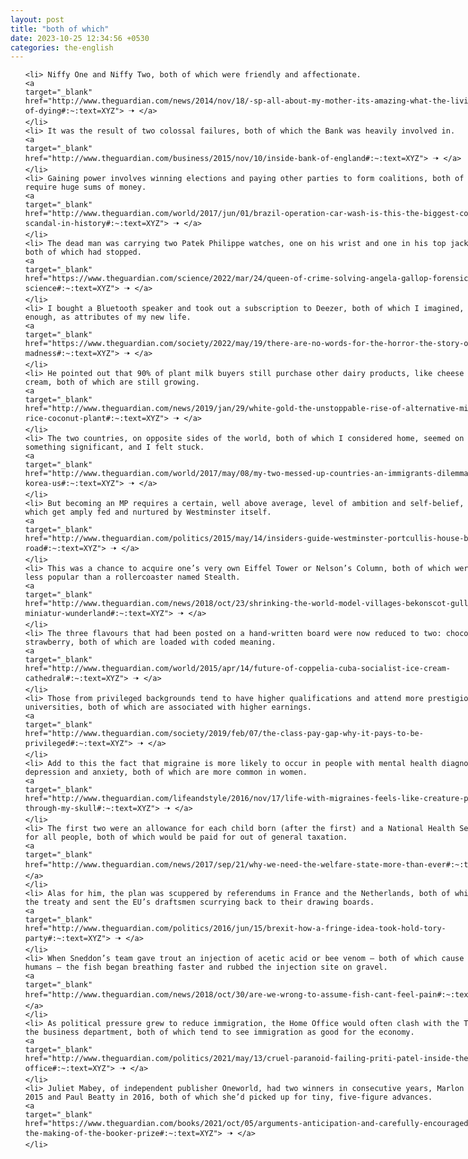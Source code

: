 ```yaml
---
layout: post
title: "both of which"
date: 2023-10-25 12:34:56 +0530
categories: the-english
---
```

<style>
    ol {
        width: 800px;
        margin: 0 auto;
    }
ol li {
    font-size: 18px;
    line-height: 1.5;
    padding-bottom: 8px;
}
</style>
<ol>

    <li> Niffy One and Niffy Two, both of which were friendly and affectionate.
    <a 
    target="_blank" 
    href="http://www.theguardian.com/news/2014/nov/18/-sp-all-about-my-mother-its-amazing-what-the-living-expect-of-dying#:~:text=XYZ"> 🠢 </a>
    </li>
    <li> It was the result of two colossal failures, both of which the Bank was heavily involved in.
    <a 
    target="_blank" 
    href="http://www.theguardian.com/business/2015/nov/10/inside-bank-of-england#:~:text=XYZ"> 🠢 </a>
    </li>
    <li> Gaining power involves winning elections and paying other parties to form coalitions, both of which require huge sums of money.
    <a 
    target="_blank" 
    href="http://www.theguardian.com/world/2017/jun/01/brazil-operation-car-wash-is-this-the-biggest-corruption-scandal-in-history#:~:text=XYZ"> 🠢 </a>
    </li>
    <li> The dead man was carrying two Patek Philippe watches, one on his wrist and one in his top jacket pocket, both of which had stopped.
    <a 
    target="_blank" 
    href="https://www.theguardian.com/science/2022/mar/24/queen-of-crime-solving-angela-gallop-forensic-science#:~:text=XYZ"> 🠢 </a>
    </li>
    <li> I bought a Bluetooth speaker and took out a subscription to Deezer, both of which I imagined, oddly enough, as attributes of my new life.
    <a 
    target="_blank" 
    href="https://www.theguardian.com/society/2022/may/19/there-are-no-words-for-the-horror-the-story-of-my-madness#:~:text=XYZ"> 🠢 </a>
    </li>
    <li> He pointed out that 90% of plant milk buyers still purchase other dairy products, like cheese and ice cream, both of which are still growing.
    <a 
    target="_blank" 
    href="http://www.theguardian.com/news/2019/jan/29/white-gold-the-unstoppable-rise-of-alternative-milks-oat-soy-rice-coconut-plant#:~:text=XYZ"> 🠢 </a>
    </li>
    <li> The two countries, on opposite sides of the world, both of which I considered home, seemed on the verge of something significant, and I felt stuck.
    <a 
    target="_blank" 
    href="http://www.theguardian.com/world/2017/may/08/my-two-messed-up-countries-an-immigrants-dilemma-south-korea-us#:~:text=XYZ"> 🠢 </a>
    </li>
    <li> But becoming an MP requires a certain, well above average, level of ambition and self-belief, both of which get amply fed and nurtured by Westminster itself.
    <a 
    target="_blank" 
    href="http://www.theguardian.com/politics/2015/may/14/insiders-guide-westminster-portcullis-house-burma-road#:~:text=XYZ"> 🠢 </a>
    </li>
    <li> This was a chance to acquire one’s very own Eiffel Tower or Nelson’s Column, both of which were evidently less popular than a rollercoaster named Stealth.
    <a 
    target="_blank" 
    href="http://www.theguardian.com/news/2018/oct/23/shrinking-the-world-model-villages-bekonscot-gullivers-gate-miniatur-wunderland#:~:text=XYZ"> 🠢 </a>
    </li>
    <li> The three flavours that had been posted on a hand-written board were now reduced to two: chocolate and strawberry, both of which are loaded with coded meaning.
    <a 
    target="_blank" 
    href="http://www.theguardian.com/world/2015/apr/14/future-of-coppelia-cuba-socialist-ice-cream-cathedral#:~:text=XYZ"> 🠢 </a>
    </li>
    <li> Those from privileged backgrounds tend to have higher qualifications and attend more prestigious universities, both of which are associated with higher earnings.
    <a 
    target="_blank" 
    href="http://www.theguardian.com/society/2019/feb/07/the-class-pay-gap-why-it-pays-to-be-privileged#:~:text=XYZ"> 🠢 </a>
    </li>
    <li> Add to this the fact that migraine is more likely to occur in people with mental health diagnoses such as depression and anxiety, both of which are more common in women.
    <a 
    target="_blank" 
    href="http://www.theguardian.com/lifeandstyle/2016/nov/17/life-with-migraines-feels-like-creature-pushing-through-my-skull#:~:text=XYZ"> 🠢 </a>
    </li>
    <li> The first two were an allowance for each child born (after the first) and a National Health Service, free for all people, both of which would be paid for out of general taxation.
    <a 
    target="_blank" 
    href="http://www.theguardian.com/news/2017/sep/21/why-we-need-the-welfare-state-more-than-ever#:~:text=XYZ"> 🠢 </a>
    </li>
    <li> Alas for him, the plan was scuppered by referendums in France and the Netherlands, both of which rejected the treaty and sent the EU’s draftsmen scurrying back to their drawing boards.
    <a 
    target="_blank" 
    href="http://www.theguardian.com/politics/2016/jun/15/brexit-how-a-fringe-idea-took-hold-tory-party#:~:text=XYZ"> 🠢 </a>
    </li>
    <li> When Sneddon’s team gave trout an injection of acetic acid or bee venom – both of which cause pain in humans – the fish began breathing faster and rubbed the injection site on gravel.
    <a 
    target="_blank" 
    href="http://www.theguardian.com/news/2018/oct/30/are-we-wrong-to-assume-fish-cant-feel-pain#:~:text=XYZ"> 🠢 </a>
    </li>
    <li> As political pressure grew to reduce immigration, the Home Office would often clash with the Treasury and the business department, both of which tend to see immigration as good for the economy.
    <a 
    target="_blank" 
    href="http://www.theguardian.com/politics/2021/may/13/cruel-paranoid-failing-priti-patel-inside-the-home-office#:~:text=XYZ"> 🠢 </a>
    </li>
    <li> Juliet Mabey, of independent publisher Oneworld, had two winners in consecutive years, Marlon James in 2015 and Paul Beatty in 2016, both of which she’d picked up for tiny, five-figure advances.
    <a 
    target="_blank" 
    href="https://www.theguardian.com/books/2021/oct/05/arguments-anticipation-and-carefully-encouraged-scandals-the-making-of-the-booker-prize#:~:text=XYZ"> 🠢 </a>
    </li>